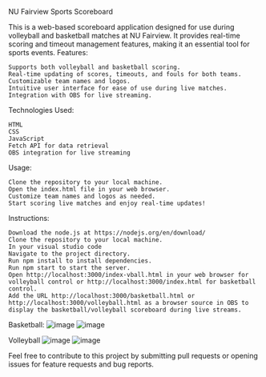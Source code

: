 NU Fairview Sports Scoreboard

This is a web-based scoreboard application designed for use during volleyball and basketball matches at NU Fairview. It provides real-time scoring and timeout management features, making it an essential tool for sports events.
Features:

    Supports both volleyball and basketball scoring.
    Real-time updating of scores, timeouts, and fouls for both teams.
    Customizable team names and logos.
    Intuitive user interface for ease of use during live matches.
    Integration with OBS for live streaming.

Technologies Used:

    HTML
    CSS
    JavaScript
    Fetch API for data retrieval
    OBS integration for live streaming

Usage:

    Clone the repository to your local machine.
    Open the index.html file in your web browser.
    Customize team names and logos as needed.
    Start scoring live matches and enjoy real-time updates!

Instructions:

    Download the node.js at https://nodejs.org/en/download/
    Clone the repository to your local machine.
    In your visual studio code
    Navigate to the project directory.
    Run npm install to install dependencies.
    Run npm start to start the server.
    Open http://localhost:3000/index-vball.html in your web browser for volleyball control or http://localhost:3000/index.html for basketball control.
    Add the URL http://localhost:3000/basketball.html or http://localhost:3000/volleyball.html as a browser source in OBS to display the basketball/volleyball scoreboard during live streams.

Basketball:
![image](https://github.com/esurenajames/scoreboard/assets/152574530/9caeffdd-57ac-4a9f-8678-e4cfc9442ada)
![image](https://github.com/esurenajames/scoreboard/assets/84180003/3b44da57-59e1-44ef-b613-2eaf640e23f3)

Volleyball
![image](https://github.com/esurenajames/scoreboard/assets/84180003/f8f56ff3-ed94-4d04-a07f-e596cc61b159)
![image](https://github.com/esurenajames/scoreboard/assets/84180003/4863b2c5-a59b-4225-b86a-aa93f93a3ec0)

Feel free to contribute to this project by submitting pull requests or opening issues for feature requests and bug reports.


